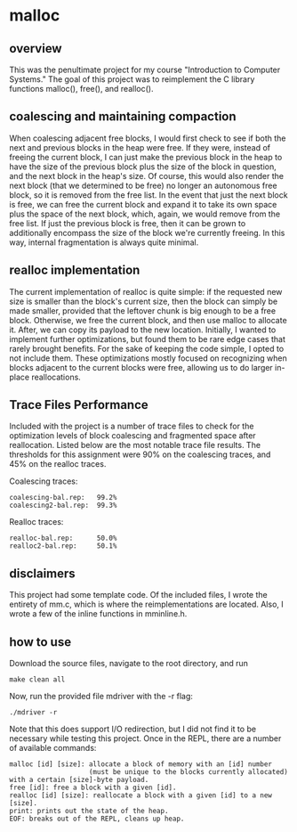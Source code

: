 # malloc

## overview

This was the penultimate project for my course "Introduction to Computer Systems." The goal of this project was to reimplement the C library functions malloc(), free(), and realloc().

## coalescing and maintaining compaction

When coalescing adjacent free blocks, I would first check to see if both the next and previous blocks in the heap were free. If they were, instead of freeing the current block, I can just make the previous block in the heap to have the size of the previous block plus the size of the block in question, and the next block in the heap's size. Of course, this would also render the next block (that we determined to be free) no longer an autonomous free block, so it is removed from the free list. In the event that just the next block is free, we can free the current block and expand it to take its own space plus the space of the next block, which, again, we would remove from the free list. If just the previous block is free, then it can be grown to additionally encompass the size of the block we're currently freeing. In this way, internal fragmentation is always quite minimal.

## realloc implementation

The current implementation of realloc is quite simple: if the requested new size is smaller than the block's current size, then the block can simply be made smaller, provided that the leftover chunk is big enough to be a free block. Otherwise, we free the current block, and then use malloc to allocate it. After, we can copy its payload to the new location. Initially, I wanted to implement further optimizations, but found them to be rare edge cases that rarely brought benefits. For the sake of keeping the code simple, I opted to not include them. These optimizations mostly focused on recognizing when blocks adjacent to the current blocks were free, allowing us to do larger in-place reallocations.

## Trace Files Performance

Included with the project is a number of trace files to check for the optimization levels of block coalescing and fragmented space after reallocation. Listed below are the most notable trace file results. The thresholds for this assignment were 90% on the coalescing traces, and 45% on the realloc traces.

Coalescing traces:

    coalescing-bal.rep:   99.2%
    coalescing2-bal.rep:  99.3%

Realloc traces:

    realloc-bal.rep:      50.0%
    realloc2-bal.rep:     50.1%
    
## disclaimers

This project had some template code. Of the included files, I wrote the entirety of mm.c, which is where the reimplementations are located. Also, I wrote a few of the inline functions in mminline.h.

## how to use

Download the source files, navigate to the root directory, and run

    make clean all

Now, run the provided file mdriver with the -r flag:

    ./mdriver -r
    
Note that this does support I/O redirection, but I did not find it to be necessary while testing this project. Once in the REPL, there are a number of available commands:

    malloc [id] [size]: allocate a block of memory with an [id] number 
                        (must be unique to the blocks currently allocated) with a certain [size]-byte payload.
    free [id]: free a block with a given [id].
    realloc [id] [size]: reallocate a block with a given [id] to a new [size].
    print: prints out the state of the heap.
    EOF: breaks out of the REPL, cleans up heap.
